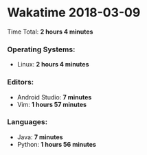 # Wakatime 2018-03-09

Time Total: **2 hours 4 minutes**

### Operating Systems:
- Linux: **2 hours 4 minutes** 

### Editors:
- Android Studio: **7 minutes** 
- Vim: **1 hours 57 minutes** 

### Languages:
- Java: **7 minutes** 
- Python: **1 hours 56 minutes** 

